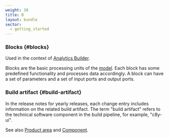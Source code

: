```yaml
---
weight: 30
title: B
layout: bundle
sector:
  - getting_started
---
```


### Blocks {#blocks}

Used in the context of [Analytics Builder](/glossary/a/#analytics-builder).

Blocks are the basic processing units of the [model](/glossary/m/#model). Each block has some predefined functionality and processes data accordingly. A block can have a set of parameters and a set of input ports and output ports.

### Build artifact {#build-artifact}

In the release notes for yearly releases, each change entry includes information on the related build artifact. The term "build artifact" refers to the technical software component in the build pipeline, for example, "c8y-ui". 

See also [Product area](/glossary/p/#product-area) and [Component](/glossary/c/#component).
